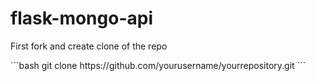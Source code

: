 # flask-mongo-api
<p>First fork and  create clone of the repo</p>
```bash
git clone https://github.com/yourusername/yourrepository.git
```
